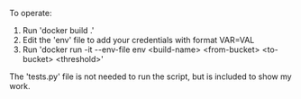 To operate:

1) Run 'docker build .'
2) Edit the 'env' file to add your credentials with format VAR=VAL
3) Run 'docker run -it --env-file env \<build-name> \<from-bucket> \<to-bucket> \<threshold>'


The 'tests.py' file is not needed to run the script, but is included to show my work.
